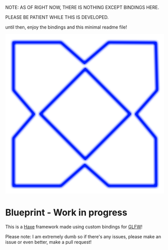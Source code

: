 NOTE: AS OF RIGHT NOW, THERE IS NOTHING EXCEPT BINDINGS HERE.

PLEASE BE PATIENT WHILE THIS IS DEVELOPED.

until then, enjoy the bindings and this minimal readme file!

![Framework logo](frameworkArt/logo.png)

# Blueprint - Work in progress

This is a [Haxe](https://haxe.org/) framework made using custom bindings for [GLFW](https://www.glfw.org/)!

Please note: I am extremely dumb so if there's any issues, please make an issue or even better, make a pull request!